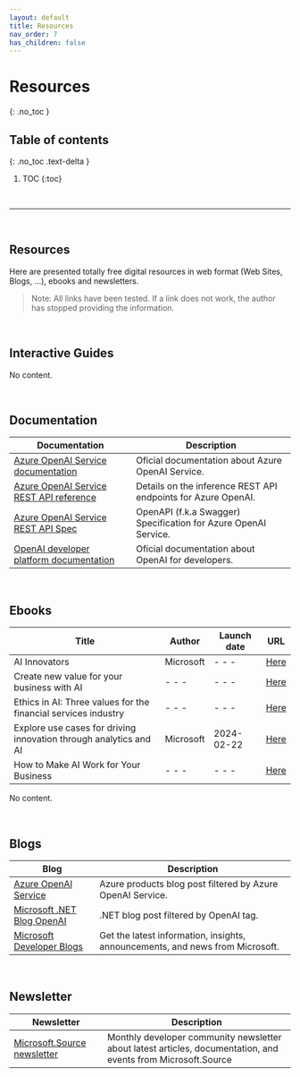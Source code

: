 ```yaml
---
layout: default
title: Resources
nav_order: 7
has_children: false
---
```


# Resources
{: .no_toc }


## Table of contents
{: .no_toc .text-delta }

1. TOC
{:toc}

<br/>

---

<br/>

## Resources

Here are presented totally free digital resources in web format (Web Sites, Blogs, ...), ebooks and newsletters.

> Note: All links have been tested. If a link does not work, the author has stopped providing the information.

<br/>

## Interactive Guides


<!-- 
| Topic | Guide |
| :---: | ---   | 
| - - - | - - - |

--> 

No content.



<br/>

## Documentation

| Documentation | Description |
| --- | --- | 
| [Azure OpenAI Service documentation](https://learn.microsoft.com/en-us/azure/ai-services/openai/) | Oficial documentation about Azure OpenAI Service. |
| [Azure OpenAI Service REST API reference](https://learn.microsoft.com/en-us/azure/ai-services/openai/reference) | Details on the inference REST API endpoints for Azure OpenAI. |
| [Azure OpenAI Service REST API Spec](https://github.com/Azure/azure-rest-api-specs/tree/main/specification/cognitiveservices/data-plane/AzureOpenAI/inference) | OpenAPI (f.k.a Swagger) Specification for Azure OpenAI Service. |
| [OpenAI developer platform documentation](https://platform.openai.com/docs/introduction) | Oficial documentation about OpenAI for developers. |

<br/>

## Ebooks


| Title | Author    | Launch date   | URL   |
| ---   | ---       | ---           | ---   | 
| AI Innovators | Microsoft | - - -  | [Here](https://info.microsoft.com/CE-DIGTRNS-CNTNT-FY20-07Jul-10-AIInnovatorseBook-SRGCM1122_01Registration-ForminBody.html) |
| Create new value for your business with AI | - - - | - - - | [Here](https://info.microsoft.com/ww-landing-ai-use-cases-for-business-leaders.html) | 
| Ethics in AI: Three values for the financial services industry | - - - | - - - | [Here](https://info.microsoft.com/ww-landing-Ethics-in-AI-eBook.html) |
| Explore use cases for driving innovation through analytics and AI | Microsoft | 2024-02-22 | [Here](https://clouddamcdnprodep.azureedge.net/gdc/gdcn1pwn7/original) |
| How to Make AI Work for Your Business | - - - | - - - | [Here](https://info.microsoft.com/ww-landing-succeeding-with-ai-manning.html) |


No content.

<br/>

## Blogs


| Blog | Description | 
| --- | --- | 
| [Azure OpenAI Service](https://azure.microsoft.com/en-us/blog/product/azure-openai-service/) | Azure products blog post filtered by Azure OpenAI Service. |
| [Microsoft .NET Blog OpenAI](https://devblogs.microsoft.com/dotnet/tag/openai/) | .NET blog post filtered by OpenAI tag. |
| [Microsoft Developer Blogs](https://devblogs.microsoft.com/) | Get the latest information, insights, announcements, and news from Microsoft. |


<br/>

## Newsletter

| Newsletter | Description | 
| --- | --- | 
| [Microsoft.Source newsletter](https://info.microsoft.com/ww-landing-sign-up-for-the-microsoft-source-newsletter.html) | Monthly developer community newsletter about latest articles, documentation, and events from Microsoft.Source|

<br/>
